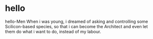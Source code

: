 # hello
hello-Men
When i was young, i dreamed of asking and controlling some Scilicon-based species, so that i can become the Architect and even let them do what i want to do, instead of my labour. 
